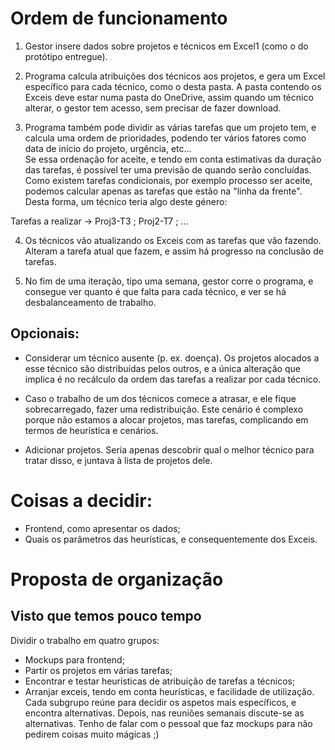 # Ordem de funcionamento

1. Gestor insere dados sobre projetos e técnicos em Excel1 (como o do protótipo entregue).

2. Programa calcula atribuições dos técnicos aos projetos, e gera um Excel específico para cada técnico, como o desta pasta.
A pasta contendo os Exceis deve estar numa pasta do OneDrive, assim quando um técnico alterar, o gestor tem acesso, sem precisar de fazer download.

3. Programa também pode dividir as várias tarefas que um projeto tem, e calcula uma ordem de prioridades, podendo ter vários fatores como data de início do projeto, urgência, etc... <br> Se essa ordenação for aceite, e tendo em conta estimativas da duração das tarefas, é possível ter uma previsão de quando serão concluídas. Como existem tarefas condicionais, por exemplo processo ser aceite, podemos calcular apenas as tarefas que estão na "linha da frente". Desta forma, um técnico teria algo deste género:

Tarefas a realizar -> Proj3-T3 ; Proj2-T7 ; ...

4. Os técnicos vão atualizando os Exceis com as tarefas que vão fazendo. Alteram a tarefa atual que fazem, e assim há progresso na conclusão de tarefas.

5. No fim de uma iteração, tipo uma semana, gestor corre o programa, e consegue ver quanto é que falta para cada técnico, e ver se há desbalanceamento de trabalho. 

## Opcionais:

- Considerar um técnico ausente (p. ex. doença). Os projetos alocados a esse técnico são distribuídas pelos outros, e a única alteração que implica é no recálculo da ordem das tarefas a realizar por cada técnico.

- Caso o trabalho de um dos técnicos comece a atrasar, e ele fique sobrecarregado, fazer uma redistribuição. Este cenário é complexo porque não estamos a alocar projetos, mas tarefas, complicando em termos de heurística e cenários.

- Adicionar projetos. Seria apenas descobrir qual o melhor técnico para tratar disso, e juntava à lista de projetos dele. 

# Coisas a decidir:

- Frontend, como apresentar os dados;
- Quais os parâmetros das heurísticas, e consequentemente dos Exceis.

# Proposta de organização
## Visto que temos pouco tempo

Dividir o trabalho em quatro grupos:
- Mockups para frontend;
- Partir os projetos em várias tarefas;
- Encontrar e testar heurísticas de atribuição de tarefas a técnicos;
- Arranjar exceis, tendo em conta heurísticas, e facilidade de utilização.
<br>Cada subgrupo reúne para decidir os aspetos mais específicos, e encontra alternativas. Depois, nas reuniões semanais discute-se as alternativas. Tenho de falar com o pessoal que faz mockups para não pedirem coisas muito mágicas ;) 
